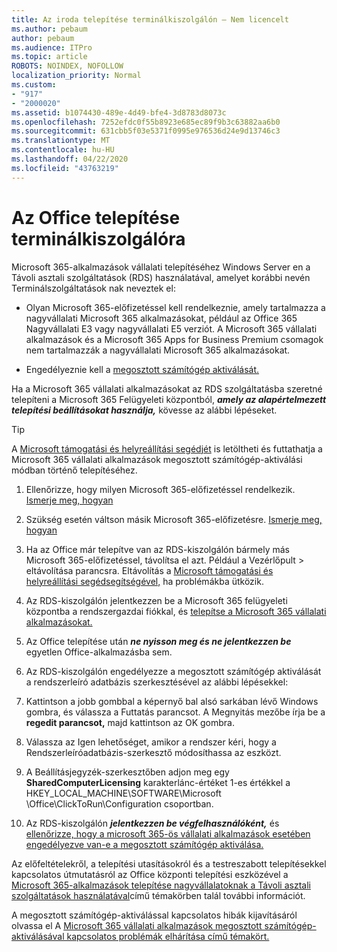 ```yaml
---
title: Az iroda telepítése terminálkiszolgálón – Nem licencelt
ms.author: pebaum
author: pebaum
ms.audience: ITPro
ms.topic: article
ROBOTS: NOINDEX, NOFOLLOW
localization_priority: Normal
ms.custom:
- "917"
- "2000020"
ms.assetid: b1074430-489e-4d49-bfe4-3d8783d8073c
ms.openlocfilehash: 7252efdc0f55b8923e685ec89f9b3c63882aa6b0
ms.sourcegitcommit: 631cbb5f03e5371f0995e976536d24e9d13746c3
ms.translationtype: MT
ms.contentlocale: hu-HU
ms.lasthandoff: 04/22/2020
ms.locfileid: "43763219"
---
```

# <a name="installing-office-on-a-terminal-server"></a>Az Office telepítése terminálkiszolgálóra

Microsoft 365-alkalmazások vállalati telepítéséhez Windows Server en a Távoli asztali szolgáltatások (RDS) használatával, amelyet korábbi nevén Terminálszolgáltatások nak neveztek el:
  
- Olyan Microsoft 365-előfizetéssel kell rendelkeznie, amely tartalmazza a nagyvállalati Microsoft 365 alkalmazásokat, például az Office 365 Nagyvállalati E3 vagy nagyvállalati E5 verziót. A Microsoft 365 vállalati alkalmazások és a Microsoft 365 Apps for Business Premium csomagok nem tartalmazzák a nagyvállalati Microsoft 365 alkalmazásokat.

- Engedélyeznie kell a [megosztott számítógép aktiválását.](https://docs.microsoft.com/DeployOffice/overview-of-shared-computer-activation-for-office-365-proplus)

Ha a Microsoft 365 vállalati alkalmazásokat az RDS szolgáltatásba szeretné telepíteni a Microsoft 365 Felügyeleti központból, ***amely az alapértelmezett telepítési beállításokat használja,*** kövesse az alábbi lépéseket.

> [!TIP]
> A [Microsoft támogatási és helyreállítási segédjét](https://aka.ms/SaRA_OfficeSCA_M365Portal) is letöltheti és futtathatja a Microsoft 365 vállalati alkalmazások megosztott számítógép-aktiválási módban történő telepítéséhez.
  
1. Ellenőrizze, hogy milyen Microsoft 365-előfizetéssel rendelkezik. [Ismerje meg, hogyan](https://docs.microsoft.com/office365/admin/admin-overview/what-subscription-do-i-have)

2. Szükség esetén váltson másik Microsoft 365-előfizetésre. [Ismerje meg, hogyan](https://docs.microsoft.com/office365/admin/subscriptions-and-billing/switch-to-a-different-plan)

3. Ha az Office már telepítve van az RDS-kiszolgálón bármely más Microsoft 365-előfizetéssel, távolítsa el azt. Például a Vezérlőpult \> eltávolítása parancsra. Eltávolítás a [Microsoft támogatási és helyreállítási segédsegítségével,](https://aka.ms/SARA-OfficeUninstall-Alchemy) ha problémákba ütközik.

4. Az RDS-kiszolgálón jelentkezzen be a Microsoft 365 felügyeleti központba a rendszergazdai fiókkal, és [telepítse a Microsoft 365 vállalati alkalmazásokat.](https://portal.office.com/OLS/MySoftware.aspx)

5. Az Office telepítése után ***ne nyisson meg és ne jelentkezzen be*** egyetlen Office-alkalmazásba sem.

6. Az RDS-kiszolgálón engedélyezze a megosztott számítógép aktiválását a rendszerleíró adatbázis szerkesztésével az alábbi lépésekkel:

1. Kattintson a jobb gombbal a képernyő bal alsó sarkában lévő Windows gombra, és válassza a Futtatás parancsot. A Megnyitás mezőbe írja be a **regedit parancsot,** majd kattintson az OK gombra.

2. Válassza az Igen lehetőséget, amikor a rendszer kéri, hogy a Rendszerleíróadatbázis-szerkesztő módosíthassa az eszközt.

3. A Beállításjegyzék-szerkesztőben adjon meg egy **SharedComputerLicensing** karakterlánc-értéket 1-es értékkel a HKEY_LOCAL_MACHINE\SOFTWARE\Microsoft \Office\ClickToRun\Configuration csoportban.

7. Az RDS-kiszolgálón ***jelentkezzen be végfelhasználóként,*** és [ellenőrizze, hogy a microsoft 365-ös vállalati alkalmazások esetében engedélyezve van-e a megosztott számítógép aktiválása.](https://docs.microsoft.com/DeployOffice/troubleshoot-issues-with-shared-computer-activation-for-office-365-proplus#verify-that-activation-for-office-365-proplus-succeeded)

Az előfeltételekről, a telepítési utasításokról és a testreszabott telepítésekkel kapcsolatos útmutatásról az Office központi telepítési eszközével a [Microsoft 365-alkalmazások telepítése nagyvállalatoknak a Távoli asztali szolgáltatások használatával](https://docs.microsoft.com/DeployOffice/deploy-office-365-proplus-by-using-remote-desktop-services)című témakörben talál további információt.
  
A megosztott számítógép-aktiválással kapcsolatos hibák kijavításáról olvassa el A [Microsoft 365 vállalati alkalmazások megosztott számítógép-aktiválásával kapcsolatos problémák elhárítása című témakört.](https://docs.microsoft.com/DeployOffice/troubleshoot-issues-with-shared-computer-activation-for-office-365-proplus)
  
